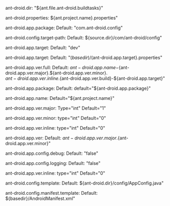 ant-droid.dir:
    "${ant.file.ant-droid.buildtasks}"

ant-droid.properties:
    ${ant.project.name}.properties" 

ant-droid.app.package:
    Default: "com.ant-droid.config" 

ant-droid.config.target-path:
    Default: ${source.dir}/com/ant-droid/config" 

ant-droid.app.target:
    Default: "dev" 

ant-droid.app.target:
    Default: "$(basedir)/$(ant-droid.app.target}.properties"

ant-droid.app.ver.full:
    Default: ${ant-droid.app.name}-${ant-droid.app.ver.major}.${ant-droid.app.ver.minor}.\
		${ant-droid.app.ver.inline}.${ant-droid.app.ver.build}-${ant-droid.app.target}" 

ant-droid.app.package:
    Default: default="${ant-droid.app.package}" 

ant-droid.app.name:
    Default="${ant.project.name}"

ant-droid.app.ver.major:
    Type="int" Default="1"

ant-droid.app.ver.minor:
    type="int" Default="0"

ant-droid.app.ver.inline:
    type="int" Default="0"

ant-droid.app.ver:
     Default: ${ant-droid.app.ver.major}.${ant-droid.app.ver.minor}" 

ant-droid.app.config.debug:
    Default: "false" 

ant-droid.app.config.logging:
    Default: "false" 

ant-droid.app.ver.inline:
    type="int" Default="0"

ant-droid.config.template:
    Default: ${ant-droid.dir}/config/AppConfig.java" 

ant-droid.config.manifest.template:
    Default: ${basedir}/AndroidManifest.xml" 
